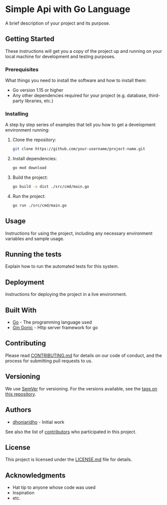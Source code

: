 # Simple Api with Go Language

A brief description of your project and its purpose.

## Getting Started

These instructions will get you a copy of the project up and running on your local machine for development and testing purposes.

### Prerequisites

What things you need to install the software and how to install them:

- Go version 1.15 or higher
- Any other dependencies required for your project (e.g. database, third-party libraries, etc.)

### Installing

A step by step series of examples that tell you how to get a development environment running:

1. Clone the repository:

    ```bash
    git clone https://github.com/your-username/project-name.git
    ```

2. Install dependencies:

    ```bash
    go mod download
    ```

3. Build the project:

    ```bash
    go build -o dist ./src/cmd/main.go
    ```

4. Run the project:

    ```bash
    go run ./src/cmd/main.go
    ```

## Usage

Instructions for using the project, including any necessary environment variables and sample usage.

## Running the tests

Explain how to run the automated tests for this system.


## Deployment

Instructions for deploying the project in a live environment.

## Built With

- [Go](https://golang.org/) - The programming language used
- [Gin Gonic](https://gin-gonic.com/) - Http server framework for go

## Contributing

Please read [CONTRIBUTING.md](https://github.com/your-username/project-name/blob/master/CONTRIBUTING.md) for details on our code of conduct, and the process for submitting pull requests to us.

## Versioning

We use [SemVer](http://semver.org/) for versioning. For the versions available, see the [tags on this repository](https://github.com/your-username/project-name/tags).

## Authors

- [dhoniaridho](https://github.com/dhoniaridho) - Initial work

See also the list of [contributors](https://github.com/your-username/project-name/contributors) who participated in this project.

## License

This project is licensed under the [LICENSE.md](https://github.com/your-username/project-name/blob/master/LICENSE.md) file for details.

## Acknowledgments

- Hat tip to anyone whose code was used
- Inspiration
- etc.
